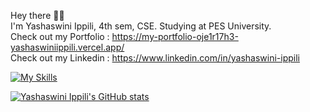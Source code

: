 Hey there ✌🏻 <br/>
I'm Yashaswini Ippili, 4th sem, CSE. Studying at PES University. <br/>
Check out my Portfolio : https://my-portfolio-oje1r17h3-yashaswiniippili.vercel.app/ <br/>
Check out my Linkedin : https://www.linkedin.com/in/yashaswini-ippili <br/>

[![My Skills](https://skillicons.dev/icons?i=angular,arduino,aws,azure,babel,bootstrap,c,cpp,css,django,docker,express,fastapi,figma,firebase,flask,git,github,html,ai,js,jquery,kafka,latex,linux,matlab,mongodb,mysql,nodejs,php,postman,py,pytorch,r,react,sass,styledcomponents,scala,selenium,svelte,tailwind,ts,vscode,vue)](https://skillicons.dev)


[![Yashaswini Ippili's GitHub stats](https://github-readme-stats.vercel.app/api?username=YashaswiniIppili)](https://github.com/anuraghazra/github-readme-stats)
